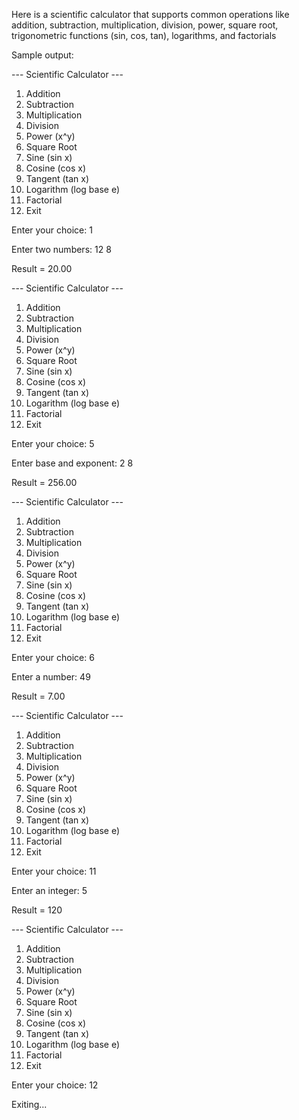 Here is a scientific calculator that supports common operations like addition, subtraction, multiplication, division, power, square root, trigonometric functions (sin, cos, tan), logarithms, and factorials

Sample output: 

--- Scientific Calculator ---
1. Addition
2. Subtraction
3. Multiplication
4. Division
5. Power (x^y)
6. Square Root
7. Sine (sin x)
8. Cosine (cos x)
9. Tangent (tan x)
10. Logarithm (log base e)
11. Factorial
12. Exit
    
Enter your choice: 1

Enter two numbers: 12 8

Result = 20.00

--- Scientific Calculator ---
1. Addition
2. Subtraction
3. Multiplication
4. Division
5. Power (x^y)
6. Square Root
7. Sine (sin x)
8. Cosine (cos x)
9. Tangent (tan x)
10. Logarithm (log base e)
11. Factorial
12. Exit

Enter your choice: 5

Enter base and exponent: 2 8

Result = 256.00


--- Scientific Calculator ---
1. Addition
2. Subtraction
3. Multiplication
4. Division
5. Power (x^y)
6. Square Root
7. Sine (sin x)
8. Cosine (cos x)
9. Tangent (tan x)
10. Logarithm (log base e)
11. Factorial
12. Exit

Enter your choice: 6

Enter a number: 49

Result = 7.00


--- Scientific Calculator ---
1. Addition
2. Subtraction
3. Multiplication
4. Division
5. Power (x^y)
6. Square Root
7. Sine (sin x)
8. Cosine (cos x)
9. Tangent (tan x)
10. Logarithm (log base e)
11. Factorial
12. Exit
    
Enter your choice: 11

Enter an integer: 5

Result = 120


--- Scientific Calculator ---
1. Addition
2. Subtraction
3. Multiplication
4. Division
5. Power (x^y)
6. Square Root
7. Sine (sin x)
8. Cosine (cos x)
9. Tangent (tan x)
10. Logarithm (log base e)
11. Factorial
12. Exit
    
Enter your choice: 12

Exiting...
